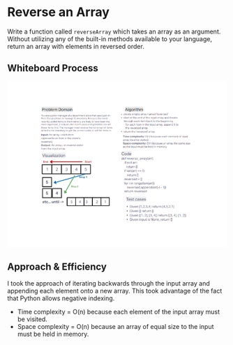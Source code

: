 # Reverse an Array
Write a function called `reverseArray` which takes an array as an argument. Without utilizing any of the built-in methods available to your language, return an array with elements in reversed order.

## Whiteboard Process

![whiteboard](array_reverse.png)

## Approach & Efficiency
I took the approach of iterating backwards through the input array and appending each element onto a new array. This took advantage of the fact that Python allows negative indexing.

- Time complexity =  O(n) because each element of the input array must be visited.
- Space complexity = O(n) because an array of equal size to the input must be held in memory.
